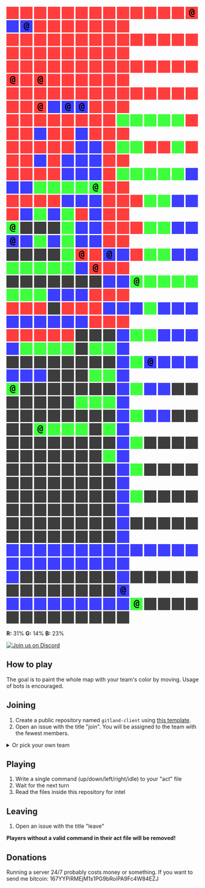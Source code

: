 ![](icons/ur) ![](icons/ur) ![](icons/ur) ![](icons/ur) ![](icons/ur) ![](icons/ur) ![](icons/ur) ![](icons/ur) ![](icons/ur) ![](icons/ur) ![](icons/ur) ![](icons/ur) ![](icons/ur) ![](icons/cr) ![](icons/ub) ![](icons/cb) ![](icons/ur) ![](icons/ur) ![](icons/ur) ![](icons/ur) ![](icons/ur) ![](icons/ur) ![](icons/ur)  
![](icons/ur) ![](icons/ur) ![](icons/ur) ![](icons/ur) ![](icons/ur) ![](icons/ur) ![](icons/ur) ![](icons/ur) ![](icons/ur) ![](icons/ur) ![](icons/ur) ![](icons/ur) ![](icons/ur) ![](icons/ur) ![](icons/ur) ![](icons/ur) ![](icons/ur) ![](icons/ur) ![](icons/ur) ![](icons/ur) ![](icons/ur) ![](icons/ur) ![](icons/ur)  
![](icons/ur) ![](icons/ur) ![](icons/ur) ![](icons/ur) ![](icons/ur) ![](icons/ur) ![](icons/ur) ![](icons/ur) ![](icons/ur) ![](icons/ur) ![](icons/ur) ![](icons/ur) ![](icons/ur) ![](icons/ur) ![](icons/cr) ![](icons/ur) ![](icons/cr) ![](icons/ur) ![](icons/ur) ![](icons/ur) ![](icons/ur) ![](icons/ur) ![](icons/ur)  
![](icons/ur) ![](icons/ur) ![](icons/ur) ![](icons/ur) ![](icons/ur) ![](icons/ur) ![](icons/ur) ![](icons/ur) ![](icons/ur) ![](icons/ur) ![](icons/ur) ![](icons/ur) ![](icons/ur) ![](icons/ur) ![](icons/ur) ![](icons/ur) ![](icons/cr) ![](icons/ub) ![](icons/cb) ![](icons/cb) ![](icons/ur) ![](icons/ur) ![](icons/ur)  
![](icons/ur) ![](icons/ur) ![](icons/ur) ![](icons/ur) ![](icons/ur) ![](icons/ur) ![](icons/ur) ![](icons/ur) ![](icons/ug) ![](icons/ug) ![](icons/ug) ![](icons/ug) ![](icons/ug) ![](icons/ur) ![](icons/ur) ![](icons/ur) ![](icons/ub) ![](icons/ur) ![](icons/ur) ![](icons/ub) ![](icons/ur) ![](icons/ur) ![](icons/ur)  
![](icons/ur) ![](icons/ur) ![](icons/ur) ![](icons/ur) ![](icons/ur) ![](icons/ub) ![](icons/ub) ![](icons/ur) ![](icons/ug) ![](icons/ug) ![](icons/ur) ![](icons/ur) ![](icons/ug) ![](icons/ur) ![](icons/ur) ![](icons/ur) ![](icons/ub) ![](icons/ur) ![](icons/ub) ![](icons/ub) ![](icons/ub) ![](icons/ur) ![](icons/ur)  
![](icons/ur) ![](icons/ur) ![](icons/ur) ![](icons/ur) ![](icons/ub) ![](icons/ub) ![](icons/ub) ![](icons/ur) ![](icons/ug) ![](icons/ug) ![](icons/ug) ![](icons/ug) ![](icons/ug) ![](icons/ub) ![](icons/ub) ![](icons/ub) ![](icons/ug) ![](icons/ug) ![](icons/ug) ![](icons/ug) ![](icons/cg) ![](icons/ur) ![](icons/ur)  
![](icons/ur) ![](icons/ur) ![](icons/ur) ![](icons/ur) ![](icons/ub) ![](icons/ub) ![](icons/ub) ![](icons/ur) ![](icons/ur) ![](icons/ur) ![](icons/ug) ![](icons/ug) ![](icons/ub) ![](icons/ub) ![](icons/ur) ![](icons/ub) ![](icons/ug) ![](icons/ub) ![](icons/ug) ![](icons/ur) ![](icons/ub) ![](icons/ur) ![](icons/ur)  
![](icons/cg) ![](icons/ux) ![](icons/ux) ![](icons/ux) ![](icons/ug) ![](icons/ub) ![](icons/ub) ![](icons/ur) ![](icons/ur) ![](icons/ur) ![](icons/ug) ![](icons/ug) ![](icons/ub) ![](icons/ub) ![](icons/cb) ![](icons/ub) ![](icons/ug) ![](icons/ub) ![](icons/ug) ![](icons/ub) ![](icons/ub) ![](icons/ur) ![](icons/ur)  
![](icons/ux) ![](icons/ux) ![](icons/ux) ![](icons/ux) ![](icons/ug) ![](icons/cr) ![](icons/ur) ![](icons/cb) ![](icons/ub) ![](icons/ur) ![](icons/ug) ![](icons/ug) ![](icons/ub) ![](icons/ub) ![](icons/ug) ![](icons/ug) ![](icons/ug) ![](icons/ug) ![](icons/ug) ![](icons/ub) ![](icons/cr) ![](icons/ur) ![](icons/ur)  
![](icons/ux) ![](icons/ux) ![](icons/ux) ![](icons/ux) ![](icons/ux) ![](icons/ux) ![](icons/ux) ![](icons/ub) ![](icons/ub) ![](icons/cg) ![](icons/ug) ![](icons/ug) ![](icons/ug) ![](icons/ug) ![](icons/ug) ![](icons/ug) ![](icons/ug) ![](icons/ub) ![](icons/ub) ![](icons/ub) ![](icons/ur) ![](icons/ur) ![](icons/ur)  
![](icons/ur) ![](icons/ur) ![](icons/ur) ![](icons/ux) ![](icons/ur) ![](icons/ur) ![](icons/ur) ![](icons/ub) ![](icons/ub) ![](icons/ub) ![](icons/ug) ![](icons/ub) ![](icons/ub) ![](icons/ub) ![](icons/ub) ![](icons/ub) ![](icons/ub) ![](icons/ub) ![](icons/ub) ![](icons/ub) ![](icons/ur) ![](icons/ur) ![](icons/ur)  
![](icons/ur) ![](icons/ur) ![](icons/ur) ![](icons/ur) ![](icons/ur) ![](icons/ux) ![](icons/ux) ![](icons/ux) ![](icons/ub) ![](icons/ug) ![](icons/ug) ![](icons/ub) ![](icons/ub) ![](icons/ub) ![](icons/ub) ![](icons/ug) ![](icons/ug) ![](icons/ug) ![](icons/ug) ![](icons/ux) ![](icons/ug) ![](icons/ug) ![](icons/ub)  
![](icons/ux) ![](icons/ux) ![](icons/ux) ![](icons/ux) ![](icons/ux) ![](icons/ux) ![](icons/ux) ![](icons/ux) ![](icons/ub) ![](icons/ug) ![](icons/cb) ![](icons/ub) ![](icons/ub) ![](icons/ub) ![](icons/ub) ![](icons/ub) ![](icons/ub) ![](icons/ux) ![](icons/ux) ![](icons/ux) ![](icons/ug) ![](icons/ug) ![](icons/ub)  
![](icons/cg) ![](icons/ux) ![](icons/ux) ![](icons/ux) ![](icons/ux) ![](icons/ux) ![](icons/ux) ![](icons/ux) ![](icons/ub) ![](icons/ug) ![](icons/ub) ![](icons/ub) ![](icons/ux) ![](icons/ux) ![](icons/ux) ![](icons/ux) ![](icons/ux) ![](icons/ux) ![](icons/ux) ![](icons/ug) ![](icons/ug) ![](icons/ug) ![](icons/ub)  
![](icons/ux) ![](icons/ux) ![](icons/ux) ![](icons/ux) ![](icons/ux) ![](icons/ux) ![](icons/ux) ![](icons/ux) ![](icons/ub) ![](icons/ug) ![](icons/ub) ![](icons/ub) ![](icons/ux) ![](icons/ux) ![](icons/ux) ![](icons/ux) ![](icons/cg) ![](icons/ug) ![](icons/ug) ![](icons/ug) ![](icons/ux) ![](icons/ug) ![](icons/ub)  
![](icons/ux) ![](icons/ux) ![](icons/ux) ![](icons/ux) ![](icons/ux) ![](icons/ux) ![](icons/ux) ![](icons/ux) ![](icons/ub) ![](icons/ug) ![](icons/ux) ![](icons/ux) ![](icons/ux) ![](icons/ux) ![](icons/ux) ![](icons/ux) ![](icons/ux) ![](icons/ux) ![](icons/ux) ![](icons/ux) ![](icons/ux) ![](icons/ug) ![](icons/ub)  
![](icons/ux) ![](icons/ux) ![](icons/ux) ![](icons/ux) ![](icons/ux) ![](icons/ux) ![](icons/ux) ![](icons/ux) ![](icons/ub) ![](icons/ug) ![](icons/ux) ![](icons/ux) ![](icons/ux) ![](icons/ux) ![](icons/ux) ![](icons/ux) ![](icons/ux) ![](icons/ux) ![](icons/ux) ![](icons/ux) ![](icons/ux) ![](icons/ux) ![](icons/ub)  
![](icons/ux) ![](icons/ux) ![](icons/ux) ![](icons/ux) ![](icons/ux) ![](icons/ux) ![](icons/ux) ![](icons/ux) ![](icons/ub) ![](icons/ug) ![](icons/ux) ![](icons/ux) ![](icons/ux) ![](icons/ux) ![](icons/ux) ![](icons/ux) ![](icons/ux) ![](icons/ux) ![](icons/ux) ![](icons/ux) ![](icons/ux) ![](icons/ux) ![](icons/ub)  
![](icons/ux) ![](icons/ux) ![](icons/ux) ![](icons/ux) ![](icons/ux) ![](icons/ux) ![](icons/ux) ![](icons/ux) ![](icons/ub) ![](icons/ux) ![](icons/ux) ![](icons/ux) ![](icons/ux) ![](icons/ux) ![](icons/ux) ![](icons/ux) ![](icons/ux) ![](icons/ux) ![](icons/ux) ![](icons/ux) ![](icons/ux) ![](icons/ux) ![](icons/ub)  
![](icons/ub) ![](icons/ub) ![](icons/ub) ![](icons/ub) ![](icons/ub) ![](icons/ub) ![](icons/ub) ![](icons/ub) ![](icons/ub) ![](icons/ub) ![](icons/ub) ![](icons/ub) ![](icons/ub) ![](icons/ub) ![](icons/ub) ![](icons/ub) ![](icons/ub) ![](icons/ub) ![](icons/ub) ![](icons/ub) ![](icons/ub) ![](icons/ub) ![](icons/ub)  
![](icons/ub) ![](icons/ux) ![](icons/ux) ![](icons/ux) ![](icons/ux) ![](icons/ux) ![](icons/ux) ![](icons/ux) ![](icons/ub) ![](icons/ux) ![](icons/ux) ![](icons/ux) ![](icons/ux) ![](icons/ux) ![](icons/ux) ![](icons/ux) ![](icons/ux) ![](icons/ux) ![](icons/ux) ![](icons/ux) ![](icons/ux) ![](icons/ux) ![](icons/cb)  
![](icons/ub) ![](icons/ub) ![](icons/ub) ![](icons/ub) ![](icons/ub) ![](icons/ub) ![](icons/ub) ![](icons/ub) ![](icons/ub) ![](icons/cg) ![](icons/ux) ![](icons/ux) ![](icons/ux) ![](icons/ux) ![](icons/ux) ![](icons/ux) ![](icons/ux) ![](icons/ux) ![](icons/ux) ![](icons/ux) ![](icons/ux) ![](icons/ux) ![](icons/ux)

**R:** 31% **G:** 14% **B:** 23%


<a href="https://discord.gg/vSk8CJj">
  <img src="https://i.imgur.com/YNyTNuw.png" alt="Join us on Discord" height="64"/>
</a>

## How to play

The goal is to paint the whole map with your team's color by moving. Usage of bots is encouraged.

## Joining
1. Create a public repository named `gitland-client` using [this template](https://github.com/Richienb/gitland-client-boilerplate/generate).
2. Open an issue with the title "join". You will be assigned to the team with the fewest members.
<details>
<summary>Or pick your own team</summary>
Open an issue with a team name as the title (cr/cg/cb)
</details>

## Playing
1. Write a single command (up/down/left/right/idle) to your "act" file
2. Wait for the next turn
3. Read the files inside this repository for intel

## Leaving
1. Open an issue with the title "leave"

**Players without a valid command in their act file will be removed!**

## Donations
Running a server 24/7 probably costs money or something. If you want to send me bitcoin: 167YYPiRMEjM1s1PG9bRoiPA9Fc4W84EZJ

